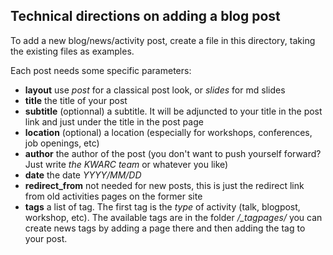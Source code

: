Technical directions on adding a blog post
------------------------------------------

To add a new blog/news/activity post, create a file in this directory, taking
the existing files as examples.

Each post needs some specific parameters:

 * **layout** use *post* for a classical post look, or *slides* for md slides 
 * **title** the title of your post
 * **subtitle** (optionnal) a subtitle. It will be adjuncted to your title in the post link and just under the title in the post page
 * **location** (optional) a location (especially for workshops, conferences, job openings, etc)
 * **author** the author of the post (you don't want to push yourself forward? Just write *the KWARC team* or whatever you like)
 * **date** the date *YYYY/MM/DD*
 * **redirect_from** not needed for new posts, this is just the redirect link from old activities pages on the former site
 * **tags** a list of tag. The first tag is the *type* of activity (talk, blogpost, workshop, etc). The available tags are in the folder */_tagpages/* you can create news tags by adding a page there and then adding the tag to your post.

